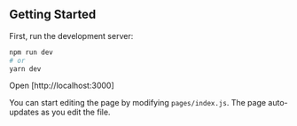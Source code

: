 ## Getting Started

First, run the development server:

```bash
npm run dev
# or
yarn dev
```

Open [http://localhost:3000]

You can start editing the page by modifying `pages/index.js`. The page auto-updates as you edit the file.
